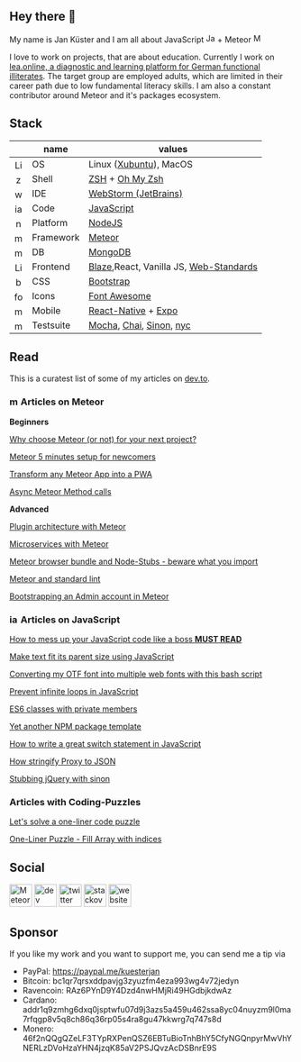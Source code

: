 ## Hey there 👋

My name is Jan Küster and I am all about JavaScript <img src='https://cdn.jsdelivr.net/npm/simple-icons@3.0.1/icons/javascript.svg' alt='JavaScript' height='16'> + Meteor [<img src='https://cdn.jsdelivr.net/npm/simple-icons@3.0.1/icons/meteor.svg' alt='Meteor' height='16'>](https://meteor.com)

I love to work on projects, that are about education. Currently I work on [lea.online, a diagnostic and learning platform for German functional illiterates](https://github.com/leaonline). The target group are employed adults, which are limited in their career path due to low fundamental literacy skills.
I am also a constant contributor around Meteor and it's packages ecosystem.

## Stack

|      | name | values |
| :--: | ---- | ------ |
|<img src='https://cdn.jsdelivr.net/npm/simple-icons@3.0.1/icons/linux.svg' alt='Linux' height='16'>|OS|Linux ([Xubuntu](https://xubuntu.org/)), MacOS|
|<img src='https://cdn.jsdelivr.net/npm/simple-icons@3.0.1/icons/gnubash.svg' alt='zsh' height='16'>|Shell|[ZSH](https://github.com/zsh-users/zsh) + [Oh My Zsh](https://github.com/ohmyzsh/ohmyzsh)|
|<img src='https://cdn.jsdelivr.net/npm/simple-icons@3.0.1/icons/webstorm.svg' alt='webstorm' height='16'>|IDE|[WebStorm (JetBrains)](https://www.jetbrains.com/webstorm/)|
|<img src='https://cdn.jsdelivr.net/npm/simple-icons@3.0.1/icons/javascript.svg' alt='javascript' height='16'>|Code|[JavaScript](https://developer.mozilla.org/en-US/docs/Web/JavaScript)|
|<img src='https://cdn.jsdelivr.net/npm/simple-icons@3.0.1/icons/node-dot-js.svg' alt='nodejs' height='16'>|Platform|[NodeJS](https://nodejs.org/)|
|<img src='https://cdn.jsdelivr.net/npm/simple-icons@3.0.1/icons/meteor.svg' alt='meteor' height='16'>|Framework|[Meteor](https://www.meteor.com/)|
|<img src='https://cdn.jsdelivr.net/npm/simple-icons@3.0.1/icons/mongodb.svg' alt='mongodb' height='16'>|DB|[MongoDB](https://www.mongodb.com/)|
|<img src='https://cdn.jsdelivr.net/npm/simple-icons@3.0.1/icons/mdnwebdocs.svg' alt='Linux' height='16'>|Frontend|[Blaze](http://blazejs.org/),React, Vanilla JS, [Web-Standards]()|
|<img src='https://cdn.jsdelivr.net/npm/simple-icons@3.0.1/icons/bootstrap.svg' alt='bootstrap' height='16'>|CSS|[Bootstrap](https://getbootstrap.com/)|
|<img src='https://cdn.jsdelivr.net/npm/simple-icons@3.0.1/icons/fontawesome.svg' alt='fontaweseome' height='16'>|Icons|[Font Awesome](https://fontawesome.com/)|
|<img src='https://cdn.jsdelivr.net/npm/simple-icons@3.0.1/icons/android.svg' alt='mobile' height='16'>|Mobile|[React-Native](https://reactnative.dev/) + [Expo](https://expo.dev/)|
|<img src='https://cdn.jsdelivr.net/npm/simple-icons@3.0.1/icons/mocha.svg' alt='mocha' height='16'>|Testsuite|[Mocha](https://mochajs.org/), [Chai](https://www.chaijs.com/), [Sinon](https://sinonjs.org/), [nyc](https://istanbul.js.org/)|

## Read

This is a curatest list of some of my articles on [dev.to](https://dev.to/).

### <img src='https://cdn.jsdelivr.net/npm/simple-icons@3.0.1/icons/meteor.svg' alt='meteor' height='16'> Articles on Meteor

**Beginners**

[Why choose Meteor (or not) for your next project?](https://dev.to/jankapunkt/why-choose-meteor-or-not-for-your-next-project-1gnh)

[Meteor 5 minutes setup for newcomers](https://dev.to/jankapunkt/meteor-5-minutes-setup-for-newcomers-1aga)

[Transform any Meteor App into a PWA](https://dev.to/jankapunkt/transform-any-meteor-app-into-a-pwa-4k44)

[Async Meteor Method calls](https://dev.to/jankapunkt/async-meteor-method-calls-24f9)

**Advanced**

[Plugin architecture with Meteor](https://dev.to/jankapunkt/plugin-architecture-with-meteor-4jl4)

[Microservices with Meteor](https://dev.to/jankapunkt/microservices-with-meteor-40la)

[Meteor browser bundle and Node-Stubs - beware what you import ](https://dev.to/jankapunkt/meteor-browser-bundle-and-node-stubs-beware-what-you-import-342f)

[Meteor and standard lint](https://dev.to/jankapunkt/meteor-and-standard-lint-gg7)

[Bootstrapping an Admin account in Meteor](https://dev.to/jankapunkt/bootstrapping-an-admin-account-in-meteor-408b)


### <img src='https://cdn.jsdelivr.net/npm/simple-icons@3.0.1/icons/javascript.svg' alt='javascript' height='16'> Articles on JavaScript

[How to mess up your JavaScript code like a boss **MUST READ**](https://dev.to/jankapunkt/how-to-mess-up-your-javascript-code-like-a-boss-pa9)

[Make text fit its parent size using JavaScript](https://dev.to/jankapunkt/make-text-fit-it-s-parent-size-using-javascript-m40)

[Converting my OTF font into multiple web fonts with this bash script](https://dev.to/jankapunkt/converting-my-otf-font-into-multiple-web-fonts-with-this-bash-script-m1l)

[Prevent infinite loops in JavaScript](https://dev.to/jankapunkt/prevent-infinite-loops-in-javascript-4n5o)

[ES6 classes with private members](https://dev.to/jankapunkt/es6-classes-with-private-members-144d)

[Yet another NPM package template](https://dev.to/jankapunkt/yet-another-npm-package-template-270k)

[How to write a great switch statement in JavaScript](https://dev.to/jankapunkt/how-to-write-a-great-switch-statement-in-javascript-265)

[How stringify Proxy to JSON](https://dev.to/jankapunkt/how-stringify-proxy-to-json-10oe)

[Stubbing jQuery with sinon](https://dev.to/jankapunkt/stubbin-jquery-with-sinon-adp)



### Articles with Coding-Puzzles

[Let's solve a one-liner code puzzle](https://dev.to/jankapunkt/let-s-solve-a-one-liner-code-puzzle-2351)

[One-Liner Puzzle - Fill Array with indices](https://dev.to/jankapunkt/one-liner-puzzle-fill-array-with-indices-fk)


## Social

[<img src='https://cdn.jsdelivr.net/npm/simple-icons@3.0.1/icons/meteor.svg' alt='Meteor forums profile' height='40'>](https://forums.meteor.com/u/jkuester)
[<img src='https://cdn.jsdelivr.net/npm/simple-icons@3.0.1/icons/dev-dot-to.svg' alt='dev' height='40'>](https://dev.to/jankapunkt)  [<img src='https://cdn.jsdelivr.net/npm/simple-icons@3.0.1/icons/twitter.svg' alt='twitter' height='40'>](https://twitter.com/kuester_jan)  [<img src='https://cdn.jsdelivr.net/npm/simple-icons@3.0.1/icons/stackoverflow.svg' alt='stackoverflow' height='40'>](https://stackoverflow.com/users/3098783)  [<img src='https://cdn.jsdelivr.net/npm/simple-icons@3.0.1/icons/icloud.svg' alt='website' height='40'>](jankuester.com)  

## Sponsor

If you like my work and you want to support me, you can send me a tip via 

- PayPal: https://paypal.me/kuesterjan
- Bitcoin: bc1qr7qrsxddpavjg3zyuzfm4eza993wg4v72jedyn
- Ravencoin: RAz6PYnD9Y4Dzd4nwHMjRi49HGdbjkdwAz
- Cardano: addr1q9zmhg6dxq0jsptwfu07d9j3azs5a459u462ssa8yc04nuyzm9l0ma7rfqgp8v5q8ch86q36rp05s4ra8gu47kkwrg7q747s8d
- Monero: 46f2nQQgQZeLF3TYpRXPenQSZ6EBTuBioTnhBhY5CfyNGQnpyrMwVhYNERLzDVoHzaYHN4jzqK85aV2PSJQvzAcDSBnrE9S

